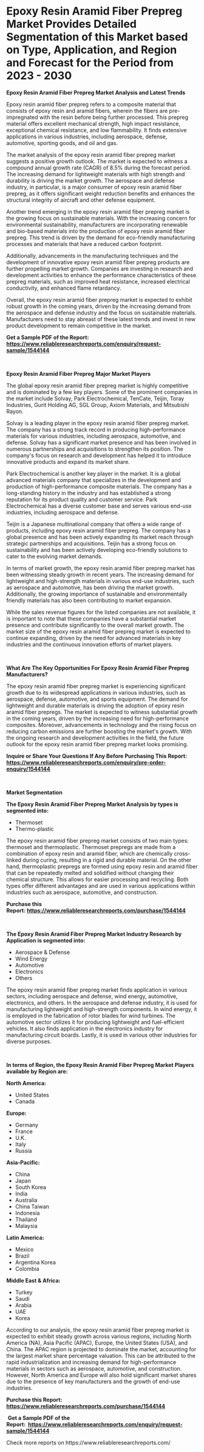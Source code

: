 <p><h1>Epoxy Resin Aramid Fiber Prepreg Market Provides Detailed Segmentation of this Market based on Type, Application, and Region and Forecast for the Period from 2023 - 2030</h1></p><p><strong>Epoxy Resin Aramid Fiber Prepreg Market Analysis and Latest Trends</strong></p>
<p><p>Epoxy resin aramid fiber prepreg refers to a composite material that consists of epoxy resin and aramid fibers, wherein the fibers are pre-impregnated with the resin before being further processed. This prepreg material offers excellent mechanical strength, high impact resistance, exceptional chemical resistance, and low flammability. It finds extensive applications in various industries, including aerospace, defense, automotive, sporting goods, and oil and gas.</p><p>The market analysis of the epoxy resin aramid fiber prepreg market suggests a positive growth outlook. The market is expected to witness a compound annual growth rate (CAGR) of 8.5% during the forecast period. The increasing demand for lightweight materials with high strength and durability is driving the market growth. The aerospace and defense industry, in particular, is a major consumer of epoxy resin aramid fiber prepreg, as it offers significant weight reduction benefits and enhances the structural integrity of aircraft and other defense equipment.</p><p>Another trend emerging in the epoxy resin aramid fiber prepreg market is the growing focus on sustainable materials. With the increasing concern for environmental sustainability, manufacturers are incorporating renewable and bio-based materials into the production of epoxy resin aramid fiber prepreg. This trend is driven by the demand for eco-friendly manufacturing processes and materials that have a reduced carbon footprint.</p><p>Additionally, advancements in the manufacturing techniques and the development of innovative epoxy resin aramid fiber prepreg products are further propelling market growth. Companies are investing in research and development activities to enhance the performance characteristics of these prepreg materials, such as improved heat resistance, increased electrical conductivity, and enhanced flame retardancy.</p><p>Overall, the epoxy resin aramid fiber prepreg market is expected to exhibit robust growth in the coming years, driven by the increasing demand from the aerospace and defense industry and the focus on sustainable materials. Manufacturers need to stay abreast of these latest trends and invest in new product development to remain competitive in the market.</p></p>
<p><strong>Get a Sample PDF of the Report:&nbsp; <a href="https://www.reliableresearchreports.com/enquiry/request-sample/1544144">https://www.reliableresearchreports.com/enquiry/request-sample/1544144</a></strong></p>
<p>&nbsp;</p>
<p><strong>Epoxy Resin Aramid Fiber Prepreg Major Market Players</strong></p>
<p><p>The global epoxy resin aramid fiber prepreg market is highly competitive and is dominated by a few key players. Some of the prominent companies in the market include Solvay, Park Electrochemical, TenCate, Teijin, Toray Industries, Gurit Holding AG, SGL Group, Axiom Materials, and Mitsubishi Rayon.</p><p>Solvay is a leading player in the epoxy resin aramid fiber prepreg market. The company has a strong track record in producing high-performance materials for various industries, including aerospace, automotive, and defense. Solvay has a significant market presence and has been involved in numerous partnerships and acquisitions to strengthen its position. The company's focus on research and development has helped it to introduce innovative products and expand its market share.</p><p>Park Electrochemical is another key player in the market. It is a global advanced materials company that specializes in the development and production of high-performance composite materials. The company has a long-standing history in the industry and has established a strong reputation for its product quality and customer service. Park Electrochemical has a diverse customer base and serves various end-use industries, including aerospace and defense.</p><p>Teijin is a Japanese multinational company that offers a wide range of products, including epoxy resin aramid fiber prepreg. The company has a global presence and has been actively expanding its market reach through strategic partnerships and acquisitions. Teijin has a strong focus on sustainability and has been actively developing eco-friendly solutions to cater to the evolving market demands.</p><p>In terms of market growth, the epoxy resin aramid fiber prepreg market has been witnessing steady growth in recent years. The increasing demand for lightweight and high-strength materials in various end-use industries, such as aerospace and automotive, has been driving the market growth. Additionally, the growing importance of sustainable and environmentally friendly materials has also been contributing to market expansion.</p><p>While the sales revenue figures for the listed companies are not available, it is important to note that these companies have a substantial market presence and contribute significantly to the overall market growth. The market size of the epoxy resin aramid fiber prepreg market is expected to continue expanding, driven by the need for advanced materials in key industries and the continuous innovation efforts of market players.</p></p>
<p>&nbsp;</p>
<p><strong>What Are The Key Opportunities For Epoxy Resin Aramid Fiber Prepreg Manufacturers?</strong></p>
<p><p>The epoxy resin aramid fiber prepreg market is experiencing significant growth due to its widespread applications in various industries, such as aerospace, defense, automotive, and sports equipment. The demand for lightweight and durable materials is driving the adoption of epoxy resin aramid fiber prepregs. The market is expected to witness substantial growth in the coming years, driven by the increasing need for high-performance composites. Moreover, advancements in technology and the rising focus on reducing carbon emissions are further boosting the market's growth. With the ongoing research and development activities in the field, the future outlook for the epoxy resin aramid fiber prepreg market looks promising.</p></p>
<p><strong>Inquire or Share Your Questions If Any Before Purchasing This Report: <a href="https://www.reliableresearchreports.com/enquiry/pre-order-enquiry/1544144">https://www.reliableresearchreports.com/enquiry/pre-order-enquiry/1544144</a></strong></p>
<p>&nbsp;</p>
<p><strong>Market Segmentation</strong></p>
<p><strong>The Epoxy Resin Aramid Fiber Prepreg Market Analysis by types is segmented into:</strong></p>
<p><ul><li>Thermoset</li><li>Thermo-plastic</li></ul></p>
<p><p>The epoxy resin aramid fiber prepreg market consists of two main types: thermoset and thermoplastic. Thermoset prepregs are made from a combination of epoxy resin and aramid fiber, which are chemically cross-linked during curing, resulting in a rigid and durable material. On the other hand, thermoplastic prepregs are formed using epoxy resin and aramid fiber that can be repeatedly melted and solidified without changing their chemical structure. This allows for easier processing and recycling. Both types offer different advantages and are used in various applications within industries such as aerospace, automotive, and construction.</p></p>
<p><strong>Purchase this Report:&nbsp;<a href="https://www.reliableresearchreports.com/purchase/1544144">https://www.reliableresearchreports.com/purchase/1544144</a></strong></p>
<p>&nbsp;</p>
<p><strong>The Epoxy Resin Aramid Fiber Prepreg Market Industry Research by Application is segmented into:</strong></p>
<p><ul><li>Aerospace & Defense</li><li>Wind Energy</li><li>Automotive</li><li>Electronics</li><li>Others</li></ul></p>
<p><p>The epoxy resin aramid fiber prepreg market finds application in various sectors, including aerospace and defense, wind energy, automotive, electronics, and others. In the aerospace and defense industry, it is used for manufacturing lightweight and high-strength components. In wind energy, it is employed in the fabrication of rotor blades for wind turbines. The automotive sector utilizes it for producing lightweight and fuel-efficient vehicles. It also finds application in the electronics industry for manufacturing circuit boards. Lastly, it is used in various other industries for diverse purposes.</p></p>
<p>&nbsp;</p>
<p><strong>In terms of Region, the Epoxy Resin Aramid Fiber Prepreg Market Players available by Region are:</strong></p>
<p>
    <p> <strong> North America: </strong>
        <ul>
            <li>United States</li>
            <li>Canada</li>
        </ul>
        </p> 
    <p> <strong> Europe: </strong>
        <ul>
            <li>Germany</li>
            <li>France</li>
            <li>U.K.</li>
            <li>Italy</li>
            <li>Russia</li>
        </ul>
        </p> 
    <p> <strong> Asia-Pacific: </strong>
        <ul>
            <li>China</li>
            <li>Japan</li>
            <li>South Korea</li>
            <li>India</li>
            <li>Australia</li>
            <li>China Taiwan</li>
            <li>Indonesia</li>
            <li>Thailand</li>
            <li>Malaysia</li>
        </ul>
        </p> 
    <p> <strong> Latin America: </strong>
        <ul>
            <li>Mexico</li>
            <li>Brazil</li>
            <li>Argentina Korea</li>
            <li>Colombia</li>
        </ul>
        </p> 
    <p> <strong> Middle East & Africa: </strong>
        <ul>
            <li>Turkey</li>
            <li>Saudi</li>
            <li>Arabia</li>
            <li>UAE</li>
            <li>Korea</li>
        </ul>
    </p>
    </p>
<p><p>According to our analysis, the epoxy resin aramid fiber prepreg market is expected to exhibit steady growth across various regions, including North America (NA), Asia Pacific (APAC), Europe, the United States (USA), and China. The APAC region is projected to dominate the market, accounting for the largest market share percentage valuation. This can be attributed to the rapid industrialization and increasing demand for high-performance materials in sectors such as aerospace, automotive, and construction. However, North America and Europe will also hold significant market shares due to the presence of key manufacturers and the growth of end-use industries.</p></p>
<p><strong>Purchase this Report: <a href="https://www.reliableresearchreports.com/purchase/1544144">https://www.reliableresearchreports.com/purchase/1544144</a></strong></p>
<p>&nbsp;<strong>Get a Sample PDF of the Report:&nbsp;&nbsp;<a href="https://www.reliableresearchreports.com/enquiry/request-sample/1544144">https://www.reliableresearchreports.com/enquiry/request-sample/1544144</a></strong></p>
<p><strong></strong></p>
<p>Check more reports on https://www.reliableresearchreports.com/</p>
